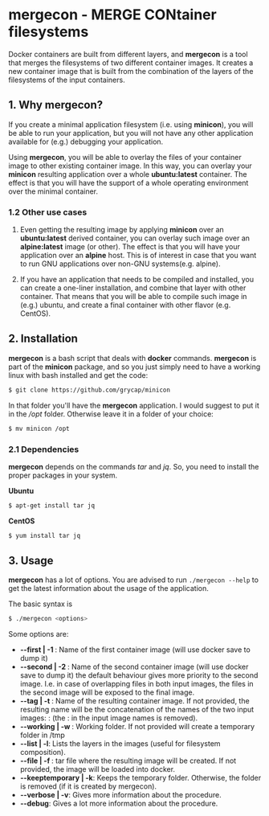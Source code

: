 # mergecon - MERGE CONtainer filesystems

Docker containers are built from different layers, and **mergecon** is a tool that merges the filesystems of two different container images. It creates a new container image that is built from the combination of the layers of the filesystems of the input containers.

## 1. Why mergecon?

If you create a minimal application filesystem (i.e. using **minicon**), you will be able to run your application, but you will not have any other application available for (e.g.) debugging your application.

Using **mergecon**, you will be able to overlay the files of your container image to other existing container image. In this way, you can overlay your **minicon** resulting application over a whole **ubuntu:latest** container. The effect is that you will have the support of a whole operating environment over the minimal container.

### 1.2 Other use cases
1. Even getting the resulting image by applying **minicon** over an **ubuntu:latest** derived container, you can overlay such image over an **alpine:latest** image (or other). The effect is that you will have your application over an **alpine** host. This is of interest in case that you want to run GNU applications over non-GNU systems(e.g. alpine).

1. If you have an application that needs to be compiled and installed, you can create a one-liner installation, and combine that layer with other container. That means that you will be able to compile such image in (e.g.) ubuntu, and create a final container with other flavor (e.g. CentOS).

## 2. Installation

**mergecon** is a bash script that deals with **docker** commands. **mergecon** is part of the **minicon** package, and so you just simply need to have a working linux with bash installed and get the code:

```bash
$ git clone https://github.com/grycap/minicon
```

In that folder you'll have the **mergecon** application. I would suggest to put it in the _/opt_ folder. Otherwise leave it in a folder of your choice:

```bash
$ mv minicon /opt
```

### 2.1 Dependencies

**mergecon** depends on the commands _tar_ and _jq_. So, you need to install the proper packages in your system. 

**Ubuntu**

```bash
$ apt-get install tar jq
```

**CentOS**
```bash
$ yum install tar jq
```
## 3. Usage

**mergecon** has a lot of options. You are advised to run ```./mergecon --help``` to get the latest information about the usage of the application.

The basic syntax is

```bash
$ ./mergecon <options> 
```

Some options are:
- **--first | -1 <image>**: Name of the first container image (will use docker save to dump it)
- **--second | -2 <image>**: Name of the second container image (will use docker save to dump it) the default behaviour gives more priority to the second image. I.e. in case of overlapping files in both input images, the files in the second image will be exposed to the final image.
- **--tag | -t <name>**: Name of the resulting container image. If not provided, the resulting name will be the concatenation of the names of the two input images: <image1>:<image2> (the : in the input image names is removed).
- **--working | -w <folder>**: Working folder. If not provided will create a temporary folder in /tmp
- **--list | -l**: Lists the layers in the images (useful for filesystem composition).
- **--file | -f <file>**: tar file where the resulting image will be created. If not provided, the image will be loaded into docker.
- **--keeptemporary | -k**: Keeps the temporary folder. Otherwise, the folder is removed (if it is created by mergecon).
- **--verbose | -v**: Gives more information about the procedure.
- **--debug**: Gives a lot more information about the procedure.

